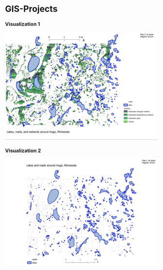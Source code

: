# GIS-Projects

### Visualization 1

![Fig1](https://github.com/kmj333/GIS-Projects/blob/main/GISviz1.jpg)

### Visualization 2
![Fig2](https://github.com/kmj333/GIS-Projects/blob/main/GISviz2.jpg)

